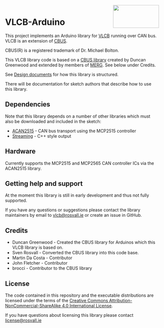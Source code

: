 <img align="right" src="arduino_cbus_logo.png"  width="150" height="75">

# VLCB-Arduino
This project implements an Arduino library for [VLCB](https://github.com/Versatile-LCB/VLCB-documents) running over CAN bus.
VLCB is an extension of [CBUS](https://www.merg.org.uk/resources/cbus). 

CBUS(R) is a registered trademark of Dr. Michael Bolton.

This VLCB library code is based on a [CBUS library](https://github.com/MERG-DEV/CBUS) created by Duncan Greenwood
and extended by members of [MERG](https://www.merg.org.uk/). 
See below under Credits.

See [Design documents](docs/Design.md) for how this library is structured.

There will be documentation for sketch authors that describe how to use this library.

## Dependencies
Note that this library depends on a number of other libraries which must also be downloaded and included in the sketch:

* [ACAN2515](https://github.com/pierremolinaro/acan2515) - CAN bus transport using the MCP2515 controller
* [Streaming](https://github.com/janelia-arduino/Streaming) - C++ style output

## Hardware

Currently supports the MCP2515 and MCP2565 CAN controller ICs via the ACAN2515 library.

## Getting help and support

At the moment this library is still in early development and thus not fully supported.

If you have any questions or suggestions please contact the library maintainers
by email to vlcb@rosvall.ie or create an issue in GitHub.

## Credits

* Duncan Greenwood - Created the CBUS library for Arduinos which this VLCB library is based on.
* Sven Rosvall - Converted the CBUS library into this code base.
* Martin Da Costa - Contributor
* John Fletcher - Contributor
* brocci - Contributor to the CBUS library

## License

The code contained in this repository and the executable distributions are licensed under the terms of the
[Creative Commons Attribution-NonCommercial-ShareAlike 4.0 International License](LICENSE.md).

If you have questions about licensing this library please contact [license@rosvall.ie](mailto:license@rosvall.ie)
